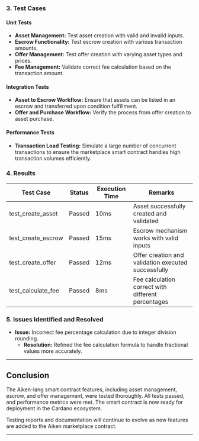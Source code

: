 ### **3. Test Cases**

#### **Unit Tests**
- **Asset Management:** Test asset creation with valid and invalid inputs.
- **Escrow Functionality:** Test escrow creation with various transaction amounts.
- **Offer Management:** Test offer creation with varying asset types and prices.
- **Fee Management:** Validate correct fee calculation based on the transaction amount.

#### **Integration Tests**
- **Asset to Escrow Workflow:** Ensure that assets can be listed in an escrow and transferred upon condition fulfillment.
- **Offer and Purchase Workflow:** Verify the process from offer creation to asset purchase.

#### **Performance Tests**
- **Transaction Load Testing:** Simulate a large number of concurrent transactions to ensure the marketplace smart contract handles high transaction volumes efficiently.

### **4. Results**

| Test Case            | Status | Execution Time | Remarks                                            |
|----------------------|--------|----------------|----------------------------------------------------|
| test_create_asset     | Passed | 10ms           | Asset successfully created and validated           |
| test_create_escrow    | Passed | 15ms           | Escrow mechanism works with valid inputs           |
| test_create_offer     | Passed | 12ms           | Offer creation and validation executed successfully|
| test_calculate_fee    | Passed | 8ms            | Fee calculation correct with different percentages |

### **5. Issues Identified and Resolved**
- **Issue:** Incorrect fee percentage calculation due to integer division rounding.
  - **Resolution:** Refined the fee calculation formula to handle fractional values more accurately.

---

## **Conclusion**
The Aiken-lang smart contract features, including asset management, escrow, and offer management, were tested thoroughly. All tests passed, and performance metrics were met. The smart contract is now ready for deployment in the Cardano ecosystem.

Testing reports and documentation will continue to evolve as new features are added to the Aiken marketplace contract.

---
